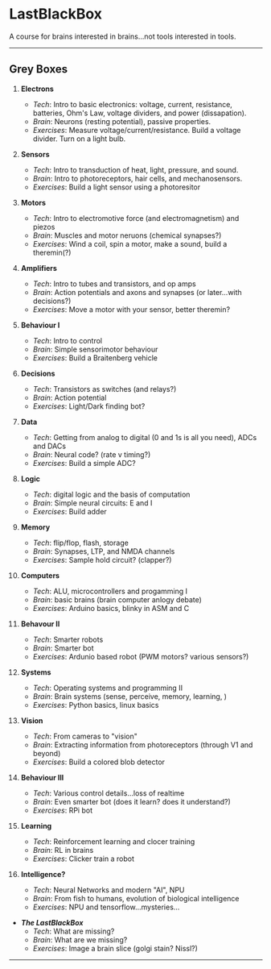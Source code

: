 # LastBlackBox

A course for brains interested in brains...not tools interested in tools.

----

## Grey Boxes

1. **Electrons**

   - *Tech*: Intro to basic electronics: voltage, current, resistance, batteries, Ohm's Law, voltage dividers, and power (dissapation).
   - *Brain*: Neurons (resting potential), passive properties.
   - *Exercises*: Measure voltage/current/resistance. Build a voltage divider. Turn on a light bulb.

2. **Sensors**

   - *Tech*: Intro to transduction of heat, light, pressure, and sound.
   - *Brain*: Intro to photoreceptors, hair cells, and mechanosensors.
   - *Exercises*: Build a light sensor using a photoresitor

3. **Motors**

    - *Tech*: Intro to electromotive force (and electromagnetism) and piezos
    - *Brain*: Muscles and motor neruons (chemical synapses?)
    - *Exercises*: Wind a coil, spin a motor, make a sound, build a theremin(?)

4. **Amplifiers**

    - *Tech*: Intro to tubes and transistors, and op amps
    - *Brain*: Action potentials and axons and synapses (or later...with decisions?)
    - *Exercises*: Move a motor with your sensor, better theremin?

5. **Behaviour I**

    - *Tech*: Intro to control
    - *Brain*: Simple sensorimotor behaviour
    - *Exercises*: Build a Braitenberg vehicle

6. **Decisions**

    - *Tech*: Transistors as switches (and relays?)
    - *Brain*: Action potential
    - *Exercises*: Light/Dark finding bot?

7. **Data**

    - *Tech*: Getting from analog to digital (0 and 1s is all you need), ADCs and DACs
    - *Brain*: Neural code? (rate v timing?)
    - *Exercises*: Build a simple ADC?

8. **Logic**

    - *Tech*: digital logic and the basis of computation
    - *Brain*: Simple neural circuits: E and I
    - *Exercises*: Build adder

9. **Memory**

    - *Tech*: flip/flop, flash, storage
    - *Brain*: Synapses, LTP, and NMDA channels
    - *Exercises*: Sample hold circuit? (clapper?)

10. **Computers**

    - *Tech*: ALU, microcontrollers and progamming I
    - *Brain*: basic brains (brain computer anlogy debate)
    - *Exercises*: Arduino basics, blinky in ASM and C

11. **Behavour II**

    - *Tech*: Smarter robots
    - *Brain*: Smarter bot
    - *Exercises*: Ardunio based robot (PWM motors? various sensors?)

12. **Systems**

    - *Tech*: Operating systems and programming II
    - *Brain*: Brain systems (sense, perceive, memory, learning, )
    - *Exercises*: Python basics, linux basics

13. **Vision**

    - *Tech*: From cameras to "vision"
    - *Brain*: Extracting information from photoreceptors (through V1 and beyond)
    - *Exercises*: Build a colored blob detector

14. **Behaviour III**

    - *Tech*: Various control details...loss of realtime
    - *Brain*: Even smarter bot (does it learn? does it understand?)
    - *Exercises*: RPi bot

15. **Learning**

    - *Tech*: Reinforcement learning and clocer training
    - *Brain*: RL in brains
    - *Exercises*: Clicker train a robot

16. **Intelligence?**

    - *Tech*: Neural Networks and modern "AI", NPU
    - *Brain*: From fish to humans, evolution of biological intelligence
    - *Exercises*: NPU and tensorflow...mysteries...

- ***The LastBlackBox***
  - *Tech*: What are missing?
  - *Brain*: What are we missing?
  - *Exercises*: Image a brain slice (golgi stain? Nissl?)

----
